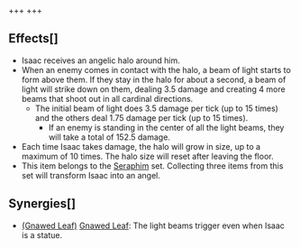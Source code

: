 +++
+++

Effects[]
---------


* Isaac receives an angelic halo around him.
* When an enemy comes in contact with the halo, a beam of light starts to form above them. If they stay in the halo for about a second, a beam of light will strike down on them, dealing 3.5 damage and creating 4 more beams that shoot out in all cardinal directions.
	+ The initial beam of light does 3.5 damage per tick (up to 15 times) and the others deal 1.75 damage per tick (up to 15 times).
		- If an enemy is standing in the center of all the light beams, they will take a total of 152.5 damage.
* Each time Isaac takes damage, the halo will grow in size, up to a maximum of 10 times. The halo size will reset after leaving the floor.
* This item belongs to the [Seraphim](/wiki/Seraphim_(Transformation) "Seraphim (Transformation)") set. Collecting three items from this set will transform Isaac into an angel.


Synergies[]
-----------


* [(Gnawed Leaf)](/wiki/Gnawed_Leaf "Gnawed Leaf") [Gnawed Leaf](/wiki/Gnawed_Leaf "Gnawed Leaf"): The light beams trigger even when Isaac is a statue.


